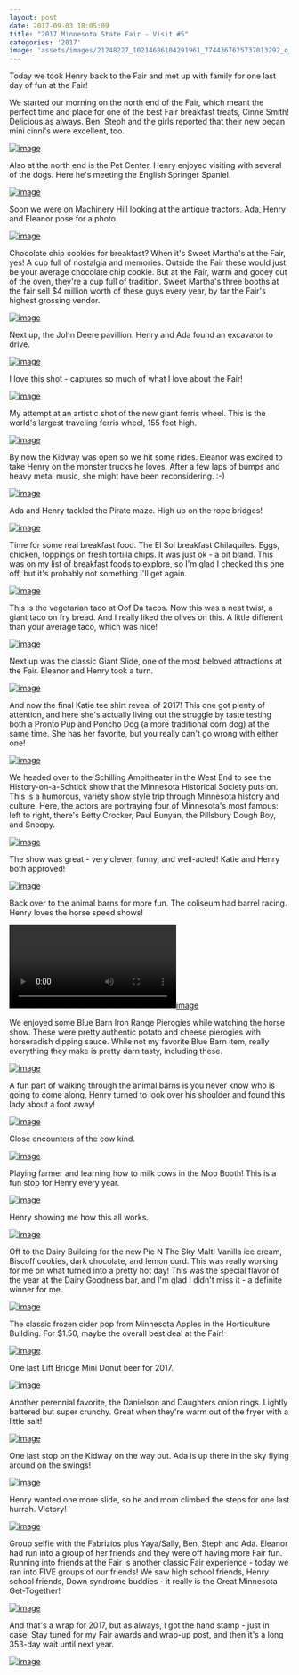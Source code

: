 ```yaml
---
layout: post
date: 2017-09-03 18:05:09
title: "2017 Minnesota State Fair - Visit #5"
categories: '2017'
image: 'assets/images/21248227_10214686104291961_7744367625737013292_o_10214686104291961.jpg'
---
```


Today we took Henry back to the Fair and met up with family for one last day of fun at the Fair!

We started our morning on the north end of the Fair, which meant the perfect time and place for one of the best Fair breakfast treats, Cinne Smith! Delicious as always. Ben, Steph and the girls reported that their new pecan mini cinni's were excellent, too.

[![image](/assets/images/21248227_10214686104291961_7744367625737013292_o_10214686104291961.jpg)](/assets/images/21248227_10214686104291961_7744367625737013292_o_10214686104291961.jpg)

Also at the north end is the Pet Center. Henry enjoyed visiting with several of the dogs. Here he's meeting the English Springer Spaniel.

[![image](/assets/images/21273692_10214686104171958_4791060548588187716_o_10214686104171958.jpg)](/assets/images/21273692_10214686104171958_4791060548588187716_o_10214686104171958.jpg)

Soon we were on Machinery Hill looking at the antique tractors. Ada, Henry and Eleanor pose for a photo.

[![image](/assets/images/21316392_10214686112652170_3087619638959385778_o_10214686112652170.jpg)](/assets/images/21316392_10214686112652170_3087619638959385778_o_10214686112652170.jpg)

Chocolate chip cookies for breakfast? When it's Sweet Martha's at the Fair, yes! A cup full of nostalgia and memories. Outside the Fair these would just be your average chocolate chip cookie. But at the Fair, warm and gooey out of the oven, they're a cup full of tradition. Sweet Martha's three booths at the fair sell $4 million worth of these guys every year, by far the Fair's highest grossing vendor.

[![image](/assets/images/21273375_10214686101811899_8440961442201943131_o_10214686101811899.jpg)](/assets/images/21273375_10214686101811899_8440961442201943131_o_10214686101811899.jpg)

Next up, the John Deere pavillion. Henry and Ada found an excavator to drive.

[![image](/assets/images/21199570_10214686109492091_3480527107945566951_o_10214686109492091.jpg)](/assets/images/21199570_10214686109492091_3480527107945566951_o_10214686109492091.jpg)

I love this shot - captures so much of what I love about the Fair!

[![image](/assets/images/21316236_10214686111532142_1534376351268669816_o_10214686111532142.jpg)](/assets/images/21316236_10214686111532142_1534376351268669816_o_10214686111532142.jpg)

My attempt at an artistic shot of the new giant ferris wheel. This is the world's largest traveling ferris wheel, 155 feet high.

[![image](/assets/images/21272820_10214686111012129_804007990176980550_o_10214686111012129.jpg)](/assets/images/21272820_10214686111012129_804007990176980550_o_10214686111012129.jpg)

By now the Kidway was open so we hit some rides. Eleanor was excited to take Henry on the monster trucks he loves. After a few laps of bumps and heavy metal music, she might have been reconsidering. :-)

[![image](/assets/images/21273588_10214686111692146_8579302653155911894_o_10214686111692146.jpg)](/assets/images/21273588_10214686111692146_8579302653155911894_o_10214686111692146.jpg)

Ada and Henry tackled the Pirate maze. High up on the rope bridges!

[![image](/assets/images/21319035_10214686112452165_1157546141269295156_o_10214686112452165.jpg)](/assets/images/21319035_10214686112452165_1157546141269295156_o_10214686112452165.jpg)

Time for some real breakfast food. The El Sol breakfast Chilaquiles. Eggs, chicken, toppings on fresh tortilla chips. It was just ok - a bit bland. This was on my list of breakfast foods to explore, so I'm glad I checked this one off, but it's probably not something I'll get again.

[![image](/assets/images/21273089_10214686103931952_2203757032393447987_o_10214686103931952.jpg)](/assets/images/21273089_10214686103931952_2203757032393447987_o_10214686103931952.jpg)

This is the vegetarian taco at Oof Da tacos. Now this was a neat twist, a giant taco on fry bread. And I really liked the olives on this. A little different than your average taco, which was nice!

[![image](/assets/images/21319061_10214686101571893_4994430301172915184_o_10214686101571893.jpg)](/assets/images/21319061_10214686101571893_4994430301172915184_o_10214686101571893.jpg)

Next up was the classic Giant Slide, one of the most beloved attractions at the Fair. Eleanor and Henry took a turn.

[![image](/assets/images/21272793_10214686110492116_2720234630252871793_o_10214686110492116.jpg)](/assets/images/21272793_10214686110492116_2720234630252871793_o_10214686110492116.jpg)

And now the final Katie tee shirt reveal of 2017! This one got plenty of attention, and here she's actually living out the struggle by taste testing both a Pronto Pup and Poncho Dog (a more traditional corn dog) at the same time. She has her favorite, but you really can't go wrong with either one!

[![image](/assets/images/21248458_10214686106132007_4990916045257046147_o_10214686106132007.jpg)](/assets/images/21248458_10214686106132007_4990916045257046147_o_10214686106132007.jpg)

We headed over to the Schilling Ampitheater in the West End to see the History-on-a-Schtick show that the Minnesota Historical Society puts on. This is a humorous, variety show style trip through Minnesota history and culture. Here, the actors are portraying four of Minnesota's most famous: left to right, there's Betty Crocker, Paul Bunyan, the Pillsbury Dough Boy, and Snoopy.

[![image](/assets/images/21273658_10214686108372063_7919534667478136140_o_10214686108372063.jpg)](/assets/images/21273658_10214686108372063_7919534667478136140_o_10214686108372063.jpg)

The show was great - very clever, funny, and well-acted! Katie and Henry both approved!

[![image](/assets/images/21248454_10214686099331837_2054825372569575705_o_10214686099331837.jpg)](/assets/images/21248454_10214686099331837_2054825372569575705_o_10214686099331837.jpg)

Back over to the animal barns for more fun.  The coliseum had barrel racing. Henry loves the horse speed shows!

[![image](/assets/images/21385005_1245910348854706_8442127544525783040_n_10214686096771773.mp4)](/assets/images/21385005_1245910348854706_8442127544525783040_n_10214686096771773.mp4)

We enjoyed some Blue Barn Iron Range Pierogies while watching the horse show. These were pretty authentic potato and cheese pierogies with horseradish dipping sauce. While not my favorite Blue Barn item, really everything they make is pretty darn tasty, including these.

[![image](/assets/images/21273737_10214686101331887_1941189356412312235_o_10214686101331887.jpg)](/assets/images/21273737_10214686101331887_1941189356412312235_o_10214686101331887.jpg)

A fun part of walking through the animal barns is you never know who is going to come along. Henry turned to look over his shoulder and found this lady about a foot away!

[![image](/assets/images/21248607_10214686107652045_503225838606965029_o_10214686107652045.jpg)](/assets/images/21248607_10214686107652045_503225838606965029_o_10214686107652045.jpg)

Close encounters of the cow kind.

[![image](/assets/images/21318995_10214686109412089_4636897864412760075_o_10214686109412089.jpg)](/assets/images/21318995_10214686109412089_4636897864412760075_o_10214686109412089.jpg)

Playing farmer and learning how to milk cows in the Moo Booth! This is a fun stop for Henry every year.

[![image](/assets/images/21248397_10214686100011854_7106561163828246137_o_10214686100011854.jpg)](/assets/images/21248397_10214686100011854_7106561163828246137_o_10214686100011854.jpg)

Henry showing me how this all works.

[![image](/assets/images/21273276_10214686110572118_6212891520322831052_o_10214686110572118.jpg)](/assets/images/21273276_10214686110572118_6212891520322831052_o_10214686110572118.jpg)

Off to the Dairy Building for the new Pie N The Sky Malt! Vanilla ice cream, Biscoff cookies, dark chocolate, and lemon curd. This was really working for me on what turned into a pretty hot day! This was the special flavor of the year at the Dairy Goodness bar, and I'm glad I didn't miss it - a definite winner for me.

[![image](/assets/images/21367018_10214686096931777_471779694844646497_o_10214686096931777.jpg)](/assets/images/21367018_10214686096931777_471779694844646497_o_10214686096931777.jpg)

The classic frozen cider pop from Minnesota Apples in the Horticulture Building. For $1.50, maybe the overall best deal at the Fair!

[![image](/assets/images/21316129_10214686105731997_1419582484437349726_o_10214686105731997.jpg)](/assets/images/21316129_10214686105731997_1419582484437349726_o_10214686105731997.jpg)

One last Lift Bridge Mini Donut beer for 2017.

[![image](/assets/images/21272731_10214686106212009_6232803854706410279_o_10214686106212009.jpg)](/assets/images/21272731_10214686106212009_6232803854706410279_o_10214686106212009.jpg)

Another perennial favorite, the Danielson and Daughters onion rings. Lightly battered but super crunchy. Great when they're warm out of the fryer with a little salt!

[![image](/assets/images/21248218_10214686099291836_2424537571384882294_o_10214686099291836.jpg)](/assets/images/21248218_10214686099291836_2424537571384882294_o_10214686099291836.jpg)

One last stop on the Kidway on the way out.  Ada is up there in the sky flying around on the swings!

[![image](/assets/images/21273086_10214686098651820_5196990458567199992_o_10214686098651820.jpg)](/assets/images/21273086_10214686098651820_5196990458567199992_o_10214686098651820.jpg)

Henry wanted one more slide, so he and mom climbed the steps for one last hurrah. Victory!

[![image](/assets/images/21246532_10214686107772048_7083191249979235599_o_10214686107772048.jpg)](/assets/images/21246532_10214686107772048_7083191249979235599_o_10214686107772048.jpg)

Group selfie with the Fabrizios plus Yaya/Sally, Ben, Steph and Ada. Eleanor had run into a group of her friends and they were off having more Fair fun. Running into friends at the Fair is another classic Fair experience - today we ran into FIVE groups of our friends! We saw high school friends, Henry school friends, Down syndrome buddies - it really is the Great Minnesota Get-Together!

[![image](/assets/images/21272922_10214686096891776_1514874607979089998_o_10214686096891776.jpg)](/assets/images/21272922_10214686096891776_1514874607979089998_o_10214686096891776.jpg)

And that's a wrap for 2017, but as always, I got the hand stamp - just in case! Stay tuned for my Fair awards and wrap-up post, and then it's a long 353-day wait until next year.

[![image](/assets/images/21272735_10214686097051780_2090382074288952672_o_10214686097051780.jpg)](/assets/images/21272735_10214686097051780_2090382074288952672_o_10214686097051780.jpg)

